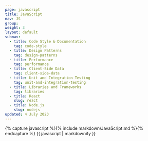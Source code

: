```yaml
---
page: javascript
title: JavaScript
nav: JS
group:
weight: 3
layout: default
subnav:
  - title: Code Style & Documentation
    tag: code-style
  - title: Design Patterns
    tag: design-patterns
  - title: Performance
    tag: performance
  - title: Client-Side Data
    tag: client-side-data
  - title: Unit and Integration Testing
    tag: unit-and-integration-testing
  - title: Libraries and Frameworks
    tag: libraries
  - title: React
    slug: react
  - title: Node.js
    slug: nodejs
updated: 4 July 2023
---
```


<div class="docs-section">
		{% capture javascript %}{% include markdown/JavaScript.md %}{% endcapture %}
		{{ javascript | markdownify }}
</div>
